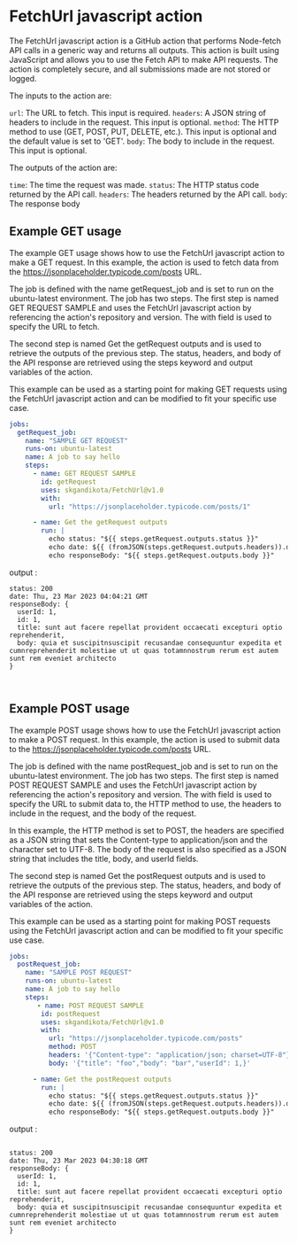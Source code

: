 # FetchUrl javascript action

The FetchUrl javascript action is a GitHub action that performs Node-fetch API calls in a generic way and returns all outputs. This action is built using JavaScript and allows you to use the Fetch API to make API requests. The action is completely secure, and all submissions made are not stored or logged.

The inputs to the action are:

`url`: The URL to fetch. This input is required.
`headers`: A JSON string of headers to include in the request. This input is optional.
`method`: The HTTP method to use (GET, POST, PUT, DELETE, etc.). This input is optional and the default value is set to 'GET'.
`body`: The body to include in the request. This input is optional.

The outputs of the action are:

`time`: The time the request was made.
`status`: The HTTP status code returned by the API call.
`headers`: The headers returned by the API call.
`body`: The response body

## Example GET usage

The example GET usage shows how to use the FetchUrl javascript action to make a GET request. In this example, the action is used to fetch data from the https://jsonplaceholder.typicode.com/posts URL.

The job is defined with the name getRequest_job and is set to run on the ubuntu-latest environment. The job has two steps. The first step is named GET REQUEST SAMPLE and uses the FetchUrl javascript action by referencing the action's repository and version. The with field is used to specify the URL to fetch.

The second step is named Get the getRequest outputs and is used to retrieve the outputs of the previous step. The status, headers, and body of the API response are retrieved using the steps keyword and output variables of the action.

This example can be used as a starting point for making GET requests using the FetchUrl javascript action and can be modified to fit your specific use case.

```yaml
jobs:
  getRequest_job:
    name: "SAMPLE GET REQUEST"
    runs-on: ubuntu-latest
    name: A job to say hello
    steps:
      - name: GET REQUEST SAMPLE
        id: getRequest
        uses: skgandikota/FetchUrl@v1.0
        with:
          url: "https://jsonplaceholder.typicode.com/posts/1"

      - name: Get the getRequest outputs
        run: |
          echo status: "${{ steps.getRequest.outputs.status }}"
          echo date: ${{ (fromJSON(steps.getRequest.outputs.headers)).date[0] }}
          echo responseBody: "${{ steps.getRequest.outputs.body }}"
```
output : 
```shell
status: 200
date: Thu, 23 Mar 2023 04:04:21 GMT
responseBody: {
  userId: 1,
  id: 1,
  title: sunt aut facere repellat provident occaecati excepturi optio reprehenderit,
  body: quia et suscipitnsuscipit recusandae consequuntur expedita et cumnreprehenderit molestiae ut ut quas totamnnostrum rerum est autem sunt rem eveniet architecto
} 



``` 



## Example POST usage

The example POST usage shows how to use the FetchUrl javascript action to make a POST request. In this example, the action is used to submit data to the https://jsonplaceholder.typicode.com/posts URL.

The job is defined with the name postRequest_job and is set to run on the ubuntu-latest environment. The job has two steps. The first step is named POST REQUEST SAMPLE and uses the FetchUrl javascript action by referencing the action's repository and version. The with field is used to specify the URL to submit data to, the HTTP method to use, the headers to include in the request, and the body of the request.

In this example, the HTTP method is set to POST, the headers are specified as a JSON string that sets the Content-type to application/json and the character set to UTF-8. The body of the request is also specified as a JSON string that includes the title, body, and userId fields.

The second step is named Get the postRequest outputs and is used to retrieve the outputs of the previous step. The status, headers, and body of the API response are retrieved using the steps keyword and output variables of the action.

This example can be used as a starting point for making POST requests using the FetchUrl javascript action and can be modified to fit your specific use case.

```yaml
jobs:
  postRequest_job:
    name: "SAMPLE POST REQUEST"
    runs-on: ubuntu-latest
    name: A job to say hello
    steps:
       - name: POST REQUEST SAMPLE
        id: postRequest
        uses: skgandikota/FetchUrl@v1.0
        with:
          url: "https://jsonplaceholder.typicode.com/posts"
          method: POST
          headers: '{"Content-type": "application/json; charset=UTF-8"}'
          body: '{"title": "foo","body": "bar","userId": 1,}'

      - name: Get the postRequest outputs
        run: |
          echo status: "${{ steps.getRequest.outputs.status }}"
          echo date: ${{ (fromJSON(steps.getRequest.outputs.headers)).date[0] }}
          echo responseBody: "${{ steps.getRequest.outputs.body }}"
```
output : 
```shell

status: 200
date: Thu, 23 Mar 2023 04:30:18 GMT
responseBody: {
  userId: 1,
  id: 1,
  title: sunt aut facere repellat provident occaecati excepturi optio reprehenderit,
  body: quia et suscipitnsuscipit recusandae consequuntur expedita et cumnreprehenderit molestiae ut ut quas totamnnostrum rerum est autem sunt rem eveniet architecto
}

```